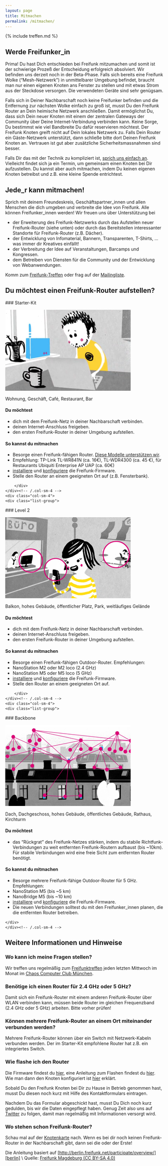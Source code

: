 ```yaml
---
layout: page
title: Mitmachen
permalink: /mitmachen/
---
```


{% include treffen.md %}


## Werde Freifunker_in

Prima! Du hast Dich entschieden bei Freifunk mitzumachen und somit ist der schwierige Prozeß der Entscheidung erfolgreich absolviert. Wir befinden uns derzeit noch in der Beta-Phase. Falls sich bereits eine Freifunk Wolke (“Mesh-Netzwerk”) in unmittelbarer Umgebung befindet, braucht man nur einen eigenen Knoten ans Fenster zu stellen und mit etwas Strom aus der Steckdose versorgen. Die verwendeten Geräte sind sehr genügsam.

Falls sich in Deiner Nachbarschaft noch keine Freifunker befinden und die Entfernung zur nächsten Wolke einfach zu groß ist, musst Du den Freifunk Router an Dein heimische Netzwerk anschließen. Damit ermöglichst Du, dass sich Dein neuer Knoten mit einem der zentralen Gateways der Community über Deine Internet-Verbindung verbinden kann. Keine Sorge, Du bestimmst wie viel Bandbreite Du dafür reservieren möchtest. Der Freifunk Knoten greift nicht auf Dein lokales Netzwerk zu. Falls Dein Router ein Gäste-Netzwerk unterstützt, dann schließe bitte dort Deinen Freifunk Knoten an. Vertrauen ist gut aber zusätzliche Sicherheitsmassnahmen sind besser.

Falls Dir das mit der Technik zu kompliziert ist, [sprich uns einfach an][kontakt]. Vielleicht findet sich ja ein Termin, um gemeinsam einen Knoten bei Dir aufzustellen. Du kannst aber auch mitmachen, indem Du keinen eigenen Knoten betreibst und z.B. eine kleine Spende entrichtest.

## Jede_r kann mitmachen!

Sprich mit deinem Freundeskreis, Geschäftspartner_innen und allen Menschen die dich umgeben und verbreite die Idee von Freifunk. Alle können Freifunker_innen werden! Wir freuen uns über Unterstützung bei

* der Erweiterung des Freifunk-Netzwerks durch das Aufstellen neuer Freifunk-Router (siehe unten) oder durch das Bereitstellen interessanter Standorte für Freifunk-Router (z.B. Dächer).
* der Entwicklung von Infomaterial, Bannern, Transparenten, T-Shirts, … was immer dir Kreatives einfällt!
* der Verbreitung der Idee auf Veranstaltungen, Barcamps und Kongressen.
* dem Betreiben von Diensten für die Community und der Entwicklung von Webanwendungen.
    
Komm zum [Freifunk-Treffen][kontakt] oder frag auf der [Mailingliste][kontakt].

## Du möchtest einen Freifunk-Router aufstellen?

<div class="row">        
    <div class="col-sm-4">
        <div class="list-group">

<div  markdown="1">
### Starter-Kit

![Starter-Kit](/assets/mitmachen/participate_small.png)

Wohnung, Geschäft, Café, Restaurant, Bar

#### Du möchtest

* dich mit dem Freifunk-Netz in deiner Nachbarschaft verbinden.
* deinen Internet-Anschluss freigeben.
* den ersten Freifunk-Router in deiner Umgebung aufstellen.

#### So kannst du mitmachen

* Besorge einen Freifunk-fähigen Router. [Diese Modelle unterstützen wir][firmware].
* Empfehlung: TP-Link TL-WR841N (ca. 16€), TL-WDR4300 (ca. 45 €), für Restaurants Ubiquiti Enterprise AP UAP (ca. 60€)
* [installiere][router-flashen] und [konfiguriere][router-konfigurieren] die Freifunk-Firmware.
* Stelle den Router an einem geeigneten Ort auf (z.B. Fensterbank).
</div>

        </div>            
    </div><!-- /.col-sm-4 -->
    <div class="col-sm-4">
    <div class="list-group">

<div markdown="1">
### Level 2

![Level 2](/assets/mitmachen/participate_medium.png)

Balkon, hohes Gebäude, öffentlicher Platz, Park, weitläufiges Gelände

#### Du möchtest

* dich mit dem Freifunk-Netz in deiner Nachbarschaft verbinden.
* deinen Internet-Anschluss freigeben.
* den ersten Freifunk-Router in deiner Umgebung aufstellen.

#### So kannst du mitmachen

* Besorge einen Freifunk-fähigen Outdoor-Router. Empfehlungen:
* NanoStation M2 oder M2 loco (2.4 GHz)
* NanoStation M5 oder M5 loco (5 GHz)
* [installiere][router-flashen] und [konfiguriere][router-konfigurieren] die Freifunk-Firmware.
* Stelle den Router an einem geeigneten Ort auf.
</div>

        </div>
    </div><!-- /.col-sm-4 -->
    <div class="col-sm-4">
    <div class="list-group">

<div markdown="1">
### Backbone

![Level 2](/assets/mitmachen/participate_big.png)

Dach, Dachgeschoss, hohes Gebäude, öffentliches Gebäude, Rathaus, Kirchturm

#### Du möchtest

* das “Rückgrat” des Freifunk-Netzes stärken, indem du stabile Richtfunk-Verbindungen zu weit entfernten Freifunk-Routern aufbaust (bis ~10km). Für stabile Verbindungen wird eine freie Sicht zum entfernten Router benötigt.

#### So kannst du mitmachen

* Besorge mehrere Freifunk-fähige Outdoor-Router für 5 GHz. Empfehlungen:
* NanoStation M5 (bis ~5 km)
* NanoBridge M5 (bis ~10 km)
* [installiere][router-flashen] und [konfiguriere][router-konfigurieren] die Freifunk-Firmware.
* Die neuen Verbindungen solltest du mit den Freifunker_innen planen, die die entfernten Router betreiben.
</div>

    </div>
    </div><!-- /.col-sm-4 -->
</div>

## Weitere Informationen und Hinweise

### Wo kann ich meine Fragen stellen?
Wir treffen uns regelmäßig zum [Freifunktreffen][kontakt] jeden letzten Mittwoch im Monat im [Chaos Computer Club München][ccc].

### Benötige ich einen Router für 2.4 GHz oder 5 GHz?
Damit sich ein Freifunk-Router mit einem anderen Freifunk-Router über WLAN verbinden kann, müssen beide Router im gleichen Frequenzband (2.4 GHz oder 5 GHz) arbeiten. Bitte vorher prüfen!

### Können mehrere Freifunk-Router an einem Ort miteinander verbunden werden?
Mehrere Freifunk-Router können über ein Switch mit Netzwerk-Kabeln verbunden werden. Der im Starter-Kit empfohlene Router hat z.B. ein integriertes Switch.

### Wie flashe ich den Router
Die Firmware findest du [hier][firmware], eine Anleitung zum Flashen findest du [hier][router-flashen]. Wie man dann den Knoten konfiguriert ist [hier][router-konfigurieren] erklärt.

Sobald Du den Freifunk Knoten bei Dir zu Hause in Betrieb genommen hast, musst Du diesen noch kurz mit Hilfe des Kontaktformulars eintragen.

Nachdem Du das Formular abgeschickt hast, musst Du Dich noch kurz gedulden, bis wir die Daten eingepflegt haben. Genug Zeit also uns auf [Twitter][twitter] zu folgen, damit man regelmäßig mit Informationen versorgt wird.

### Wo stehen schon Freifunk-Router?
Schau mal auf der [Knotenkarte](http://freifunk-muenchen.de/knotenkarte) nach. Wenn es bei dir noch keinen Freifunk-Router in der Nachbarschaft gibt, dann sei die oder der Erste!

Die Anleitung basiert auf [http://berlin.freifunk.net/participate/overview/][berlin] \\
Quelle: [Freifunk Magdeburg (CC BY-SA 4.0)](http://md.freifunk.net)

[berlin]: http://berlin.freifunk.net/participate/overview/
[kontakt]: /kontakt/
[firmware]: /firmware/
[router-flashen]: /router-flashen/
[router-konfigurieren]: /router-konfigurieren/
[ccc]: http://muc.ccc.de
[twitter]: https://twitter.com/freifunkmuc
